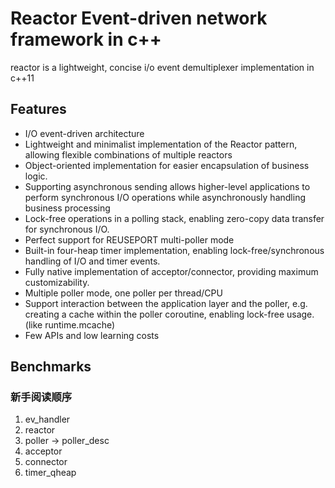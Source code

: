 # Reactor Event-driven network framework in c++
reactor is a lightweight, concise i/o event demultiplexer implementation in c++11

## Features

* I/O event-driven architecture
* Lightweight and minimalist implementation of the Reactor pattern, allowing flexible combinations of multiple reactors
* Object-oriented implementation for easier encapsulation of business logic.
* Supporting asynchronous sending allows higher-level applications to perform synchronous I/O operations while asynchronously handling business processing
* Lock-free operations in a polling stack, enabling zero-copy data transfer for synchronous I/O.
* Perfect support for REUSEPORT multi-poller mode
* Built-in four-heap timer implementation, enabling lock-free/synchronous handling of I/O and timer events.
* Fully native implementation of acceptor/connector, providing maximum customizability.
* Multiple poller mode, one poller per thread/CPU
* Support interaction between the application layer and the poller, e.g. creating a cache within the poller coroutine, enabling lock-free usage. (like runtime.mcache)
* Few APIs and low learning costs

## Benchmarks


### 新手阅读顺序
1. ev_handler
2. reactor
3. poller -> poller_desc
4. acceptor
5. connector
6. timer_qheap
